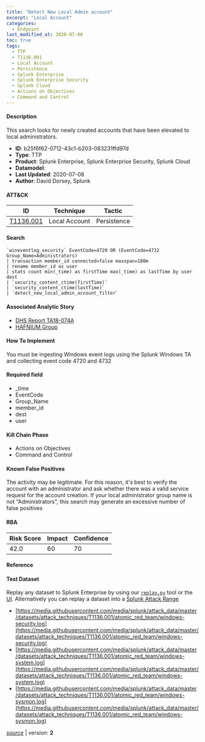 ```yaml
---
title: "Detect New Local Admin account"
excerpt: "Local Account"
categories:
  - Endpoint
last_modified_at: 2020-07-08
toc: true
tags:
  - TTP
  - T1136.001
  - Local Account
  - Persistence
  - Splunk Enterprise
  - Splunk Enterprise Security
  - Splunk Cloud
  - Actions on Objectives
  - Command and Control
---
```




#### Description

This search looks for newly created accounts that have been elevated to local administrators.

- **ID**: b25f6f62-0712-43c1-b203-083231ffd97d
- **Type**: TTP
- **Product**: Splunk Enterprise, Splunk Enterprise Security, Splunk Cloud
- **Datamodel**: 
- **Last Updated**: 2020-07-08
- **Author**: David Dorsey, Splunk


#### ATT&CK

| ID          | Technique   | Tactic       |
| ----------- | ----------- |--------------|
| [T1136.001](https://attack.mitre.org/techniques/T1136/001/) | Local Account | Persistence |


#### Search

```
`wineventlog_security` EventCode=4720 OR (EventCode=4732 Group_Name=Administrators) 
| transaction member_id connected=false maxspan=180m 
| rename member_id as user 
| stats count min(_time) as firstTime max(_time) as lastTime by user dest 
| `security_content_ctime(firstTime)`
| `security_content_ctime(lastTime)` 
| `detect_new_local_admin_account_filter`
```

#### Associated Analytic Story
* [DHS Report TA18-074A](/stories/dhs_report_ta18-074a)
* [HAFNIUM Group](/stories/hafnium_group)


#### How To Implement
You must be ingesting Windows event logs using the Splunk Windows TA and collecting event code 4720 and 4732

#### Required field
* _time
* EventCode
* Group_Name
* member_id
* dest
* user


#### Kill Chain Phase
* Actions on Objectives
* Command and Control


#### Known False Positives
The activity may be legitimate. For this reason, it&#39;s best to verify the account with an administrator and ask whether there was a valid service request for the account creation. If your local administrator group name is not &#34;Administrators&#34;, this search may generate an excessive number of false positives



#### RBA

| Risk Score  | Impact      | Confidence   |
| ----------- | ----------- |--------------|
| 42.0 | 60 | 70 |



#### Reference


#### Test Dataset
Replay any dataset to Splunk Enterprise by using our [`replay.py`](https://github.com/splunk/attack_data#using-replaypy) tool or the [UI](https://github.com/splunk/attack_data#using-ui).
Alternatively you can replay a dataset into a [Splunk Attack Range](https://github.com/splunk/attack_range#replay-dumps-into-attack-range-splunk-server)

* [https://media.githubusercontent.com/media/splunk/attack_data/master/datasets/attack_techniques/T1136.001/atomic_red_team/windows-security.log](https://media.githubusercontent.com/media/splunk/attack_data/master/datasets/attack_techniques/T1136.001/atomic_red_team/windows-security.log)
* [https://media.githubusercontent.com/media/splunk/attack_data/master/datasets/attack_techniques/T1136.001/atomic_red_team/windows-system.log](https://media.githubusercontent.com/media/splunk/attack_data/master/datasets/attack_techniques/T1136.001/atomic_red_team/windows-system.log)
* [https://media.githubusercontent.com/media/splunk/attack_data/master/datasets/attack_techniques/T1136.001/atomic_red_team/windows-sysmon.log](https://media.githubusercontent.com/media/splunk/attack_data/master/datasets/attack_techniques/T1136.001/atomic_red_team/windows-sysmon.log)



[*source*](https://github.com/splunk/security_content/tree/develop/detections/endpoint/detect_new_local_admin_account.yml) \| *version*: **2**